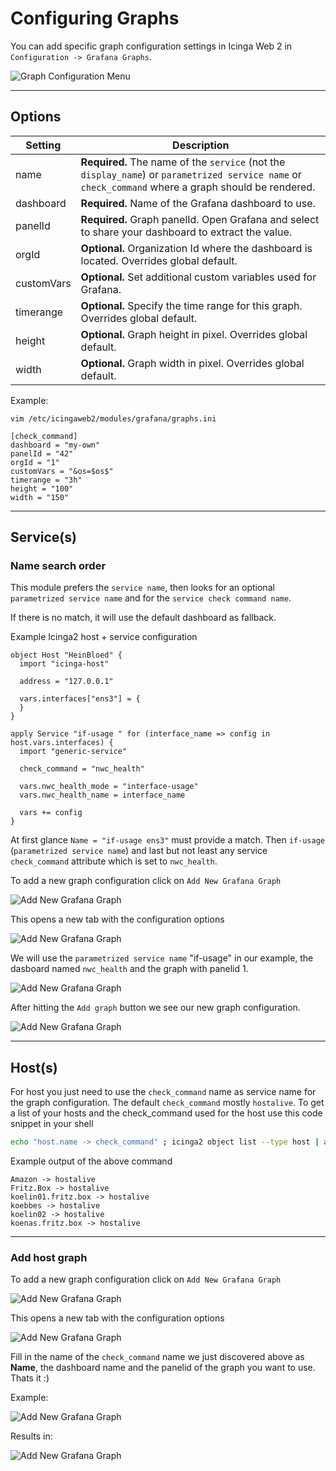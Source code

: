 # Configuring Graphs

You can add specific graph configuration settings in Icinga Web 2 in `Configuration -> Grafana Graphs`.

![Graph Configuration Menu](images/04-graph.configuration-01.png)

---
## Options
Setting            | Description
-------------------|-------------------
name               | **Required.** The name of the `service` (not the `display_name`) or `parametrized service name` or `check_command` where a graph should be rendered.
dashboard          | **Required.** Name of the Grafana dashboard to use.
panelId            | **Required.** Graph panelId. Open Grafana and select to share your dashboard to extract the value.
orgId              | **Optional.** Organization Id where the dashboard is located. Overrides global default.
customVars         | **Optional.** Set additional custom variables used for Grafana.
timerange          | **Optional.** Specify the time range for this graph.  Overrides global default.
height             | **Optional.** Graph height in pixel. Overrides global default.
width              | **Optional.** Graph width in pixel. Overrides global default.

Example:
```
vim /etc/icingaweb2/modules/grafana/graphs.ini

[check_command]
dashboard = "my-own"
panelId = "42"
orgId = "1"
customVars = "&os=$os$"
timerange = "3h"
height = "100"
width = "150"

```

---

## Service(s)

### Name search order

This module prefers the `service name`, then looks for an optional `parametrized service name` and for the `service check command name`.

If there is no match, it will use the default dashboard as fallback.

Example Icinga2 host + service configuration

```
object Host "HeinBloed" {
  import "icinga-host"

  address = "127.0.0.1"

  vars.interfaces["ens3"] = {
  }
}

apply Service "if-usage " for (interface_name => config in host.vars.interfaces) {
  import "generic-service"

  check_command = "nwc_health"

  vars.nwc_health_mode = "interface-usage"
  vars.nwc_health_name = interface_name

  vars += config
}
```
At first glance `Name = "if-usage ens3"` must provide a match. Then `if-usage` (`parametrized service name`) and last but not least any service
`check_command` attribute which is set to `nwc_health`.

To add a new graph configuration click on `Add New Grafana Graph`

![Add New Grafana Graph](images/04-graph.configuration-02.png)

This opens a new tab with the configuration options

![Add New Grafana Graph](images/04-graph.configuration-03.png)

We will use the `parametrized service name` "if-usage" in our example, the dasboard named `nwc_health` and the graph with panelid 1.

![Add New Grafana Graph](images/04-graph.configuration-04.png)

After hitting the `Add graph` button we see our new graph configuration.

![Add New Grafana Graph](images/04-graph.configuration-05.png)

---

## Host(s)

For host you just need to use the `check_command` name as service name for the graph configuration. 
The default `check_command` mostly `hostalive`. To get a list of your hosts and the check_command 
used for the host use this code snippet in your shell

```bash
echo "host.name -> check_command" ; icinga2 object list --type host | awk '/__name/{NAME=$4; next} /check_command/{ print NAME " -> " $4}' | tr -d '"'
```

Example output of the above command

```
Amazon -> hostalive
Fritz.Box -> hostalive
koelin01.fritz.box -> hostalive
koebbes -> hostalive
koelin02 -> hostalive
koenas.fritz.box -> hostalive
```

---

### Add host graph

To add a new graph configuration click on `Add New Grafana Graph`

![Add New Grafana Graph](images/04-graph.configuration-02.png)

This opens a new tab with the configuration options

![Add New Grafana Graph](images/04-graph.configuration-03.png)

Fill in the name of the `check_command` name we just discovered above as **__Name__**, the dashboard name
and the panelid of the graph you want to use. Thats it :)

Example:

![Add New Grafana Graph](images/04-graph.configuration-06.png)

Results in:

![Add New Grafana Graph](images/04-graph.configuration-07.png)
